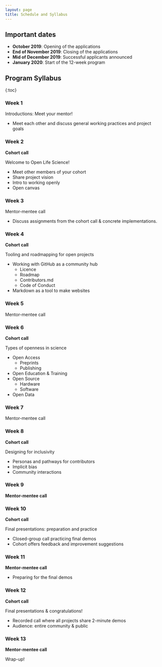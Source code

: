 ```yaml
---
layout: page
title: Schedule and Syllabus
---
```


## Important dates
- **October 2019**: Opening of the applications
- **End of November 2019**: Closing of the applications
- **Mid of December 2019**: Successful applicants announced
- **January 2020**: Start of the 12-week program

## Program Syllabus

{:toc}

### Week 1

Introductions: Meet your mentor!

- Meet each other and discuss general working practices and project goals

### Week 2

**Cohort call**

Welcome to Open Life Science!

- Meet other members of your cohort
- Share project vision
- Intro to working openly
- Open canvas

### Week 3
Mentor-mentee call

- Discuss assignments from the cohort call & concrete implementations.

### Week 4

**Cohort call**

Tooling and roadmapping for open projects

- Working with GitHub as a community hub
  - Licence
  - Roadmap
  - Contributors.md
  - Code of Conduct
- Markdown as a tool to make websites

### Week 5
Mentor-mentee call

### Week 6
**Cohort call**

Types of openness in science
  - Open Access
      - Preprints
      - Publishing
  - Open Education & Training
  - Open Source
      - Hardware
      - Software
  - Open Data

### Week 7

Mentor-mentee call

### Week 8

**Cohort call**

Designing for inclusivity

- Personas and pathways for contributors
- Implicit bias
- Community interactions

### Week 9

**Mentor-mentee call**

### Week 10

**Cohort call**

Final presentations: preparation and practice

- Closed-group call practicing final demos
- Cohort offers feedback and improvement suggestions

### Week 11

**Mentor-mentee call**

- Preparing for the final demos

### Week 12
**Cohort call**  

Final presentations & congratulations!

- Recorded call where all projects share 2-minute demos
- Audience: entire community & public

### Week 13

**Mentor-mentee call**

Wrap-up!
